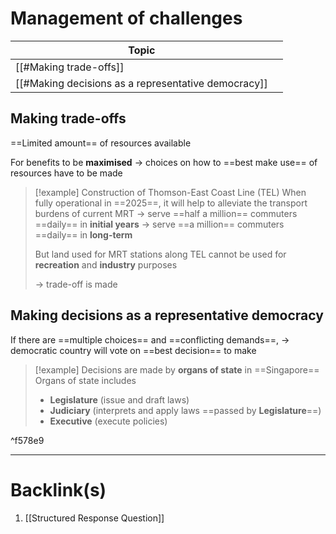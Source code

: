 # Management of challenges
| Topic                                               |     |
| --------------------------------------------------- | --- |
| [[#Making trade-offs]]                              |     |
| [[#Making decisions as a representative democracy]] |     |
## Making trade-offs
==Limited amount== of resources available

For benefits to be **maximised**
$\rightarrow$ choices on how to ==best make use== of resources have to be made
>[!example] Construction of Thomson-East Coast Line (TEL)
>When fully operational in ==2025==, it will help to alleviate the transport burdens of current MRT
>$\rightarrow$ serve ==half a million== commuters ==daily== in **initial years**
>$\rightarrow$ serve ==a million== commuters ==daily== in **long-term**
>
>But land used for MRT stations along TEL cannot be used for **recreation** and **industry** purposes
>
>$\rightarrow$ trade-off is made

## Making decisions as a representative democracy
If there are ==multiple choices== and ==conflicting demands==,
$\rightarrow$ democratic country will vote on ==best decision== to make
>[!example] Decisions are made by **organs of state** in ==Singapore==
>Organs of state includes
>- **Legislature** (issue and draft laws)
>- **Judiciary** (interprets and apply laws ==passed by **Legislature**==)
>- **Executive** (execute policies)

^f578e9

---
# Backlink(s)
1. [[Structured Response Question]]